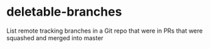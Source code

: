 # deletable-branches
List remote tracking branches in a Git repo that were in PRs that were squashed and merged into master
